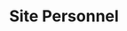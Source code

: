 ---
type: "project"
imgName: "my-website.png"
path: "/portfolio/site-personnel"
title: "Site Personnel"
description: "Il s'agit de mon site personnelle sur lequel vous êtes en ce moment même. J'ai décidé d'utiliser Gatsby pour le réaliser pour plusieurs raisons. C'était un bon moyen pour moi de refaire un peu de react, d'apprendre Graphql, la librairie de composants Material-Ui, de découvrir le monde des générateurs de sites statiques ainsi que les headless CMS. De plus c'est rapide ce qui est agréable en plus d'améliorer le SEO et cerise sur le gâteau l'hébergement est gratuit! Ce site est relié à une interface admin éditoriale (Nelify CMS) ou je peux modifier une partie de mon contenu sans avoir à retourner dans le code de l'application. Un mini wordpress en somme!"
concept: "Réaliser mon propre site portfolio sans base de donnée"
githubLink: "https://github.com/orohellec/my_website"
prodLink: ""
stack: "Gatsby,React,Graphql,Material-ui,Netlify,Netlify-cms"
---